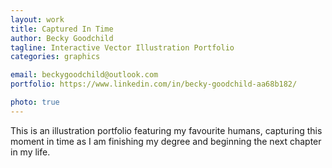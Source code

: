 ```yaml
---
layout: work
title: Captured In Time
author: Becky Goodchild
tagline: Interactive Vector Illustration Portfolio
categories: graphics

email: beckygoodchild@outlook.com
portfolio: https://www.linkedin.com/in/becky-goodchild-aa68b182/

photo: true
---
```


This is an illustration portfolio featuring my favourite humans, capturing this moment in time as I am finishing my degree and beginning the next chapter in my life.